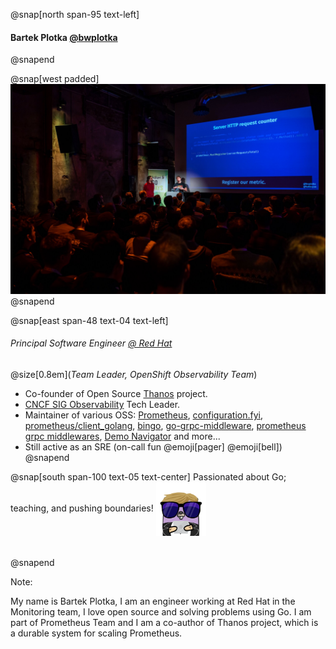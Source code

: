 @snap[north span-95 text-left]
#### Bartek Plotka [@bwplotka](https://bwplotka.dev)
@snapend

@snap[west padded]
![width=480, shadow](assets/images/about.compressed.jpg)
@snapend

@snap[east span-48 text-04 text-left]
###### Principal Software Engineer [@ Red Hat](https://http://redhat.com/)
@size[0.8em](_Team Leader, OpenShift Observability Team_) 

* Co-founder of Open Source [Thanos](https://thanos.io) project.
* [CNCF SIG Observability](https://github.com/cncf/sig-observability) Tech Leader.
* Maintainer of various OSS: [Prometheus](https://prometheus.io), [configuration.fyi](https://configuration.fyi), [prometheus/client_golang](https://github.com/prometheus/client_golang), [bingo](https://github.com/bwplotka/bingo), [go-grpc-middleware](https://github.com/grpc-ecosystem/go-grpc-middleware), [prometheus grpc middlewares](https://github.com/grpc-ecosystem/go-grpc-prometheus), [Demo Navigator](https://github.com/bwplotka/demo-nav) and more... 
* Still active as an SRE (on-call fun @emoji[pager] @emoji[bell])
@snapend

@snap[south span-100 text-05 text-center]
Passionated about Go; teaching, and pushing boundaries! <img style="width:80px;vertical-align:middle;display:inline;" src="assets/images/gopherme.png"/>
<br/>
<br/>
<br/>
@snapend


Note:

My name is Bartek Plotka, I am an engineer working at Red Hat in the Monitoring team, I love open source and solving problems
using Go.
I am part of Prometheus Team and I am a co-author of Thanos project, which is a durable system for scaling Prometheus.
